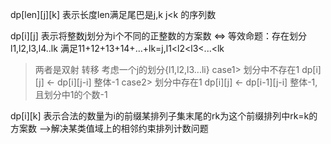 dp[len][j][k] 表示长度len满足尾巴是j,k j<k 的序列数

dp[i][j] 表示将整数j划分为i个不同的正整数的方案数
<=> 等效命题：存在划分l1,l2,l3,l4..lk 满足11+12+13+14+...+lk=j,l1<l2<l3<...<lk
>两者是双射
转移 考虑一个j的划分{l1,l2,l3...li}
case1> 划分中不存在1 dp[i][j] <- dp[i][j-i] 整体-1
case2> 划分中存在1 dp[i][j] <- dp[i-1][j-i] 整体-1,且划分中1的个数-1

dp[i][k] 表示合法的数量为i的前缀某排列子集末尾的rk为这个前缀排列中rk=k的方案数
-->解决某类值域上的相邻约束排列计数问题